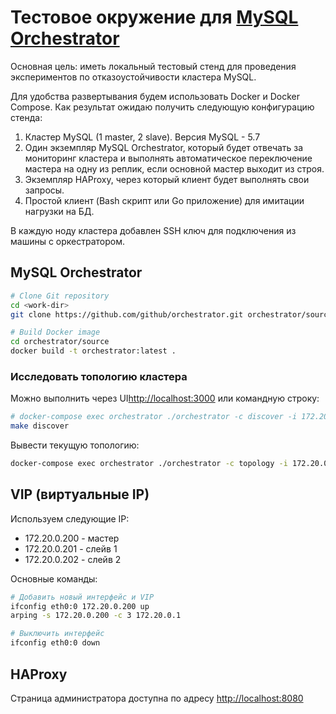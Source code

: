 # Тестовое окружение для [MySQL Orchestrator](https://github.com/github/orchestrator)

Основная цель: иметь локальный тестовый стенд для проведения экспериментов по отказоустойчивости кластера MySQL.

Для удобства развертывания будем использовать Docker и Docker Compose.
Как результат ожидаю получить следующую конфигурацию стенда:

  1. Кластер MySQL (1 master, 2 slave). Версия MySQL - 5.7
  2. Один экземпляр MySQL Orchestrator, который будет отвечать за мониторинг кластера и выполнять автоматическое переключение мастера на одну из реплик, если основной мастер выходит из строя.
  3. Экземпляр HAProxy, через который клиент будет выполнять свои запросы.
  4. Простой клиент (Bash скрипт или Go приложение) для имитации нагрузки на БД.

В каждую ноду кластера добавлен SSH ключ для подключения из машины с оркестратором.

## MySQL Orchestrator

```bash
# Clone Git repository
cd <work-dir>
git clone https://github.com/github/orchestrator.git orchestrator/source

# Build Docker image
cd orchestrator/source
docker build -t orchestrator:latest .
```

### Исследовать топологию кластера

Можно выполнить через UI[http://localhost:3000](http://localhost:3000) или командную строку:

```bash
# docker-compose exec orchestrator ./orchestrator -c discover -i 172.20.0.200:3306
make discover
```

Вывести текущую топологию:

```bash
docker-compose exec orchestrator ./orchestrator -c topology -i 172.20.0.200:3306 cli
```

## VIP (виртуальные IP)

Используем следующие IP:
- 172.20.0.200 - мастер
- 172.20.0.201 - слейв 1
- 172.20.0.202 - слейв 2

Основные команды:

```bash
# Добавить новый интерфейс и VIP
ifconfig eth0:0 172.20.0.200 up
arping -s 172.20.0.200 -c 3 172.20.0.1

# Выключить интерфейс
ifconfig eth0:0 down
```

## HAProxy

Страница администратора доступна по адресу [http://localhost:8080](http://localhost:8080)
